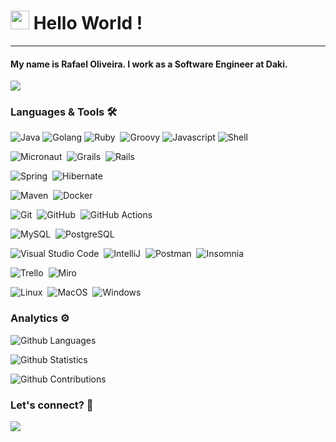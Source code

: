 <h1><img src="https://emojis.slackmojis.com/emojis/images/1531849430/4246/blob-sunglasses.gif?1531849430" width="30"/>
Hello World ! </h1> <hr>

#### My name is <b>Rafael Oliveira</b>. I work as a Software Engineer at <b>Daki</b>.

![](http://estruyf-github.azurewebsites.net/api/VisitorHit?user=oliveira-a-rafael&repo=oliveira-a-rafael&countColorcountColor)

### Languages & Tools 🛠  

![Java](https://img.shields.io/badge/-Java-05122A?style=flat&logo=Java&logoColor=white&color=orange)&nbsp;![Golang](https://img.shields.io/badge/-Golang-05122A?style=flat&logo=go&logoColor=white&color=orange)&nbsp;![Ruby](https://img.shields.io/badge/-Ruby-05122A?style=flat&logo=ruby&logoColor=white&color=orange)&nbsp;  ![Groovy](https://img.shields.io/badge/-Groovy-05122A?style=flat&logo=groovy&logoColor=white&color=orange)&nbsp;![Javascript](https://img.shields.io/badge/-Javascript-05122A?style=flat&logo=javascript&logoColor=white&color=orange)&nbsp;![Shell](https://img.shields.io/badge/Shell-05122A?style=flat&logo=gnu-bash&logoColor=white&color=orange)&nbsp;

![Micronaut](https://img.shields.io/badge/-Micronaut-05122A?style=flat&logo=micronaut&logoColor=white)&nbsp;
![Grails](https://img.shields.io/badge/-Grails-05122A?style=flat&logo=grails&logoColor-white
)&nbsp;
![Rails](https://img.shields.io/badge/-Rails-05122A?style=flat&logo=rubyonrails&logoColor=)&nbsp;

![Spring](https://img.shields.io/badge/-Spring-05122A?style=flat&logo=spring&logoColor-white
)&nbsp;
![Hibernate](https://img.shields.io/badge/-Hibernate-05122A?style=flat&logo=hibernate&logoColor-white
)&nbsp;

![Maven](https://img.shields.io/badge/-Maven-05122A?style=flat&logo=apache-maven&logoColor-white
)&nbsp;
![Docker](https://img.shields.io/badge/-Docker-05122A?style=flat&logo=docker&logoColor=whitte)&nbsp;

![Git](https://img.shields.io/badge/-Git-05122A?style=flat&logo=git)&nbsp;
![GitHub](https://img.shields.io/badge/-GitHub-05122A?style=flat&logo=github)&nbsp;
![GitHub Actions](https://img.shields.io/badge/GitHub%20Actions%20-05122A?style=flat&logo=github-actions&logoColor-white
)&nbsp;

![MySQL](https://img.shields.io/badge/-MySQL-05122A?style=flat&logo=mysql&logoColor-white
)&nbsp;
![PostgreSQL](https://img.shields.io/badge/-PostgreSQL-05122A?style=flat&logo=postgresql)&nbsp;

![Visual Studio Code](https://img.shields.io/badge/-Visual%20Studio%20Code-05122A?style=flat&logo=visual-studio-code&logoColor=007ACC)&nbsp;
![IntelliJ](https://img.shields.io/badge/-IntelliJ-05122A?style=flat&logo=jetbrains)&nbsp;
![Postman](https://img.shields.io/badge/-Postman-05122A?style=flat&logo=postman)&nbsp;
![Insomnia](https://img.shields.io/badge/-Insomnia-05122A?style=flat&logo=insomnia)&nbsp;

![Trello](https://img.shields.io/badge/-Trello-05122A?style=flat&logo=trello&logoColor-white
)&nbsp;
![Miro](https://img.shields.io/badge/-Miro-05122A?style=flat&logo=miro&logoColor-white
)&nbsp;

![Linux](https://img.shields.io/badge/-Linux-05122A?style=flat&logo=linux&logoColor-white
)&nbsp;
![MacOS](https://img.shields.io/badge/-MacOS-05122A?style=flat&logo=apple&logoColor-white
)&nbsp;
![Windows](https://img.shields.io/badge/-Windows-05122A?style=flat&logo=windows&logoColor-white
)&nbsp;


### Analytics ⚙️

![Github Languages](https://github-readme-stats.vercel.app/api/top-langs/?username=oliveira-a-rafael&layout=default&count_private=true&langs_count=10)

![Github Statistics](https://github-readme-stats.vercel.app/api/?username=oliveira-a-rafael&count_private=true&show_icons=true)

![Github Contributions](https://github-readme-streak-stats.herokuapp.com/?user=oliveira-a-rafael&hide_border=true&count_private=true)

<!-- 
<p align="left">
  <img height="180em" src="https://github-readme-streak-stats.herokuapp.com/?user=oliveira-a-rafael" />
</p>  
  
<p align="left">
<a href="https://github.com/oliveira-a-rafael">
  <img height="240em" src="https://github-readme-stats.vercel.app/api/?username=oliveira-a-rafael&count_private=true&show_icons=true"/>
  <img height="240em" src="https://github-readme-stats.vercel.app/api/top-langs/?username=oliveira-a-rafael&layout=default&langs_count=8&hide=HCL&count_private=true"/>
</a>
</p> -->


### Let's connect? 🤝

<p align="left"><a href="https://www.linkedin.com/in/rafaoliveira85/"><img
src="https://img.shields.io/badge/-LinkedIn-0077B5?style=flat&logo=Linkedin&logoColor=white"/></a>
</p>